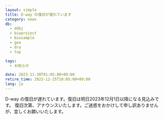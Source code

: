 ```yaml
---
layout: simple
title: D-way の復旧が遅れています
category: news
db:
  - ddbj
  - bioproject
  - biosample
  - gea
  - dra
  - top

tags:
  - お知らせ

date: 2023-11-30T01:05:00+09:00
retire_time: 2023-12-25T10:05:00+09:00
lang: ja
---
```


D-way の復旧が遅れています。復旧は明日2023年12月1日以降になる見込みです。
復旧次第、アナウンスいたします。ご迷惑をおかけして申し訳ありませんが、宜しくお願いいたします。

